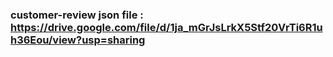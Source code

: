 ### customer-review json file : https://drive.google.com/file/d/1ja_mGrJsLrkX5Stf20VrTi6R1uh36Eou/view?usp=sharing
